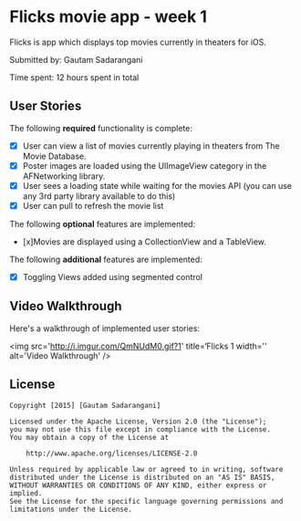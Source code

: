 # Flicks movie app - week 1

Flicks is app which displays top movies currently in theaters for iOS.

Submitted by: Gautam Sadarangani

Time spent: 12 hours spent in total

## User Stories

The following **required** functionality is complete:
* [x] User can view a list of movies currently playing in theaters from The Movie Database.
* [x] Poster images are loaded using the UIImageView category in the AFNetworking library.
* [x] User sees a loading state while waiting for the movies API (you can use any 3rd party library available to do this)
* [x] User can pull to refresh the movie list

The following **optional** features are implemented:
* [x]Movies are displayed using a CollectionView and a TableView.

The following **additional** features are implemented:

- [x] Toggling Views added using segmented control


## Video Walkthrough 

Here's a walkthrough of implemented user stories:

<img src='http://i.imgur.com/QmNUdM0.gif?1' title=‘Flicks 1 width='' alt='Video Walkthrough' />

## License

    Copyright [2015] [Gautam Sadarangani]

    Licensed under the Apache License, Version 2.0 (the "License");
    you may not use this file except in compliance with the License.
    You may obtain a copy of the License at

        http://www.apache.org/licenses/LICENSE-2.0

    Unless required by applicable law or agreed to in writing, software
    distributed under the License is distributed on an "AS IS" BASIS,
    WITHOUT WARRANTIES OR CONDITIONS OF ANY KIND, either express or implied.
    See the License for the specific language governing permissions and
    limitations under the License.
